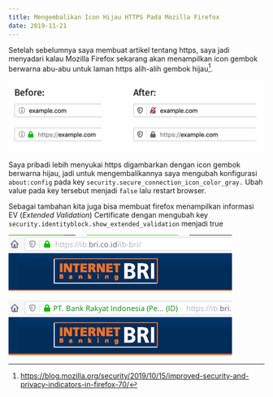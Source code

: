 ```yaml
---
title: Mengembalikan Icon Hijau HTTPS Pada Mozilla Firefox
date: 2019-11-21
---
```


Setelah sebelumnya saya membuat artikel tentang https, saya jadi menyadari kalau
Mozilla Firefox sekarang akan menampilkan icon gembok berwarna abu-abu untuk
laman https alih-alih gembok hijau[^1].

![Display of https website in firefox before and after change](images/identity_icons.png)

<!--more-->

Saya pribadi lebih menyukai https digambarkan dengan icon gembok berwarna hijau,
jadi untuk mengembalikannya saya mengubah konfigurasi `about:config` pada key
`security.secure_connection_icon_color_gray.` Ubah value pada key tersebut
menjadi `false` lalu restart browser.

Sebagai tambahan kita juga bisa membuat firefox menampilkan informasi EV
(_Extended Validation_) Certificate dengan mengubah key
`security.identityblock.show_extended_validation` menjadi true

![Https before show ev](images/Screenshot_2019-11-21_10-49-13.png)

![Https after show ev](images/Screenshot_2019-11-21_10-49-34.png)

[^1]:
    https://blog.mozilla.org/security/2019/10/15/improved-security-and-privacy-indicators-in-firefox-70/
